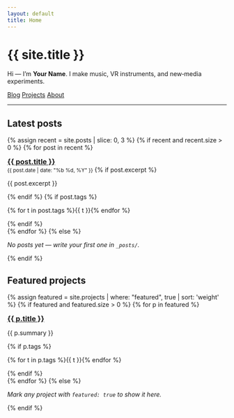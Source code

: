 ```yaml
---
layout: default
title: Home
---
```


# {{ site.title }}

Hi — I’m **Your Name**. I make music, VR instruments, and new‑media experiments.

<nav class="site-nav">
  <a href="{{ '/blog/' | relative_url }}">Blog</a>
  <a href="{{ '/projects/' | relative_url }}">Projects</a>
  <a href="{{ '/about/' | relative_url }}">About</a>
</nav>

---

## Latest posts
{% assign recent = site.posts | slice: 0, 3 %}
{% if recent and recent.size > 0 %}
  {% for post in recent %}
  <div class="card">
    <h3 style="margin:0;"><a href="{{ post.url | relative_url }}">{{ post.title }}</a></h3>
    <small>{{ post.date | date: "%b %d, %Y" }}</small>
    {% if post.excerpt %}
    <p>{{ post.excerpt }}</p>
    {% endif %}
    {% if post.tags %}
      <p>{% for t in post.tags %}<span class="tag">{{ t }}</span>{% endfor %}</p>
    {% endif %}
  </div>
  {% endfor %}
{% else %}
  <p><em>No posts yet — write your first one in <code>_posts/</code>.</em></p>
{% endif %}

## Featured projects
{% assign featured = site.projects | where: "featured", true | sort: 'weight' %}
{% if featured and featured.size > 0 %}
  {% for p in featured %}
  <div class="card">
    <h3 style="margin:0;"><a href="{{ p.url | relative_url }}">{{ p.title }}</a></h3>
    <p>{{ p.summary }}</p>
    {% if p.tags %}
      <p>{% for t in p.tags %}<span class="tag">{{ t }}</span>{% endfor %}</p>
    {% endif %}
  </div>
  {% endfor %}
{% else %}
  <p><em>Mark any project with <code>featured: true</code> to show it here.</em></p>
{% endif %}
